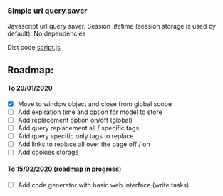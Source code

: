 ### Simple url query saver
Javascript url query saver. Session lifetime (session storage is used by default). No dependencies

Dist code [script.js](https://github.com/Montesk/query-saver/blob/master/static/script.js)

## Roadmap:
#### To 29/01/2020
- [x] Move to window object and close from global scope
- [ ] Add expiration time and option for model to store
- [ ] Add replacement option on/off (global)
- [ ] Add query replacement all / specific tags
- [ ] Add query specific only tags to replace
- [ ] Add links to replace all over the page off / on
- [ ] Add cookies storage

#### To 15/02/2020 (roadmap in progress)
- [ ] Add code generator with basic web interface (write tasks)
